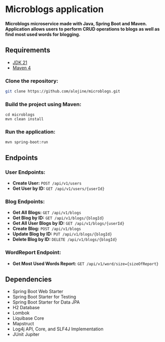 # Microblogs application

####  Microblogs microservice made with Java, Spring Boot and Maven. Application allows users to perform CRUD operations to blogs as well as find most used words for blogging.

## Requirements
* [JDK 21](https://www.oracle.com/java/technologies/downloads/#java21)
* [Maven 4](https://maven.apache.org/)

### Clone the repository:
```bash
git clone https://github.com/alojine/microblogs.git
```

### Build the project using Maven:
```
cd microblogs
mvn clean install
```

### Run the application:
```
mvn spring-boot:run
```


## Endpoints

### User Endpoints:
- **Create User:** `POST /api/v1/users`
- **Get User by ID:** `GET /api/v1/users/{userId}`

### Blog Endpoints:
- **Get All Blogs:** `GET /api/v1/blogs`
- **Get Blog by ID:** `GET /api/v1/blogs/{blogId}`
- **Get All User Blogs by ID:** `GET /api/v1/blogs/{userId}`
- **Create Blog:** `POST /api/v1/blogs`
- **Update Blog by ID:** `PUT /api/v1/blogs/{blogId}`
- **Delete Blog by ID:** `DELETE /api/v1/blogs/{blogId}`

### WordReport Endpoint:
- **Get Most Used Words Report:** `GET /api/v1/word/size={sizeOfReport}`

## Dependencies
-  Spring Boot Web Starter
- Spring Boot Starter for Testing
- Spring Boot Starter for Data JPA
- H2 Database
- Lombok
- Liquibase Core
- Mapstruct
- Log4j API, Core, and SLF4J Implementation
- JUnit Jupiter